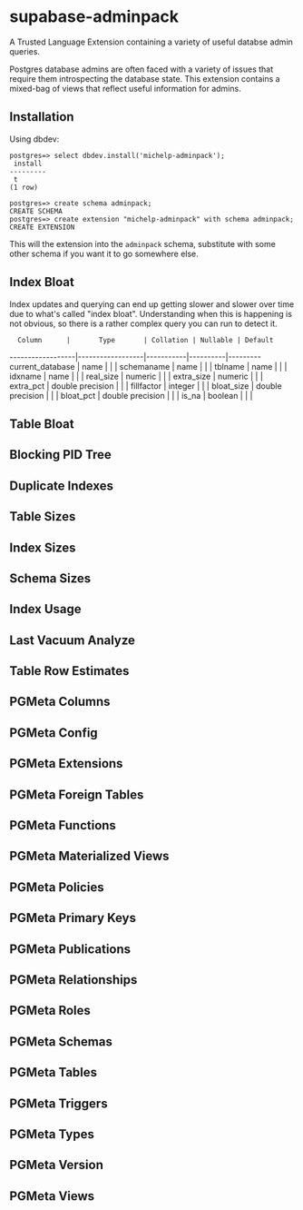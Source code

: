 # supabase-adminpack

A Trusted Language Extension containing a variety of useful databse admin queries.

Postgres database admins are often faced with a variety of issues that
require them introspecting the database state.  This extension
contains a mixed-bag of views that reflect useful information for
admins.

## Installation

Using dbdev:

```
postgres=> select dbdev.install('michelp-adminpack');
 install
---------
 t
(1 row)

postgres=> create schema adminpack;
CREATE SCHEMA
postgres=> create extension "michelp-adminpack" with schema adminpack;
CREATE EXTENSION
```

This will the extension into the `adminpack` schema, substitute with
some other schema if you want it to go somewhere else.

## Index Bloat

Index updates and querying can end up getting slower and slower over
time due to what's called "index bloat".  Understanding when this is
happening is not obvious, so there is a rather complex query you can
run to detect it.

      Column      |       Type       | Collation | Nullable | Default
------------------|------------------|-----------|----------|---------
 current_database | name             |           |          |
 schemaname       | name             |           |          |
 tblname          | name             |           |          |
 idxname          | name             |           |          |
 real_size        | numeric          |           |          |
 extra_size       | numeric          |           |          |
 extra_pct        | double precision |           |          |
 fillfactor       | integer          |           |          |
 bloat_size       | double precision |           |          |
 bloat_pct        | double precision |           |          |
 is_na            | boolean          |           |          |


## Table Bloat

## Blocking PID Tree

## Duplicate Indexes

## Table Sizes

## Index Sizes

## Schema Sizes

## Index Usage

## Last Vacuum Analyze

## Table Row Estimates

## PGMeta Columns

## PGMeta Config

## PGMeta Extensions

## PGMeta Foreign Tables

## PGMeta Functions

## PGMeta Materialized Views

## PGMeta Policies

## PGMeta Primary Keys

## PGMeta Publications

## PGMeta Relationships

## PGMeta Roles

## PGMeta Schemas

## PGMeta Tables

## PGMeta Triggers

## PGMeta Types

## PGMeta Version

## PGMeta Views
